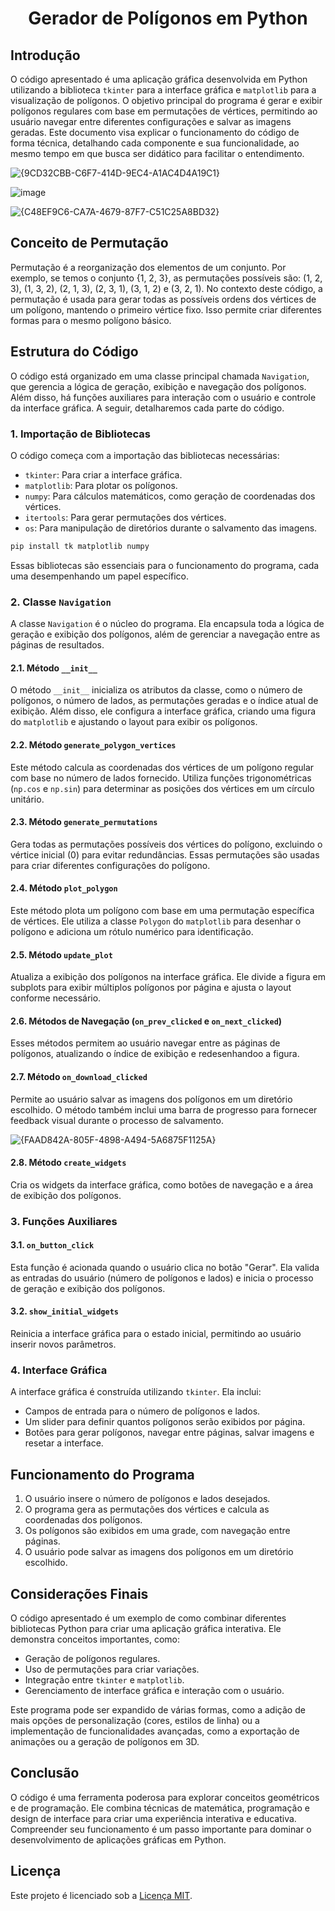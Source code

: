 <h1 align = "center"> Gerador de Polígonos em Python </h1>

## **Introdução**

O código apresentado é uma aplicação gráfica desenvolvida em Python utilizando a biblioteca `tkinter` para a interface gráfica e `matplotlib` para a visualização de polígonos. O objetivo principal do programa é gerar e exibir polígonos regulares com base em permutações de vértices, permitindo ao usuário navegar entre diferentes configurações e salvar as imagens geradas. Este documento visa explicar o funcionamento do código de forma técnica, detalhando cada componente e sua funcionalidade, ao mesmo tempo em que busca ser didático para facilitar o entendimento.

![{9CD32CBB-C6F7-414D-9EC4-A1AC4D4A19C1}](https://github.com/user-attachments/assets/bbea152d-9a54-45f7-95d9-90ae1de1ea34)

![image](https://github.com/user-attachments/assets/e63b7bb9-7a01-40c9-9f23-2f96c54f9775)

![{C48EF9C6-CA7A-4679-87F7-C51C25A8BD32}](https://github.com/user-attachments/assets/f9feb3a7-bd31-4404-a7e3-606cc5f3ce91)


## **Conceito de Permutação**

Permutação é a reorganização dos elementos de um conjunto. Por exemplo, se temos o conjunto {1, 2, 3}, as permutações possíveis são: (1, 2, 3), (1, 3, 2), (2, 1, 3), (2, 3, 1), (3, 1, 2) e (3, 2, 1). No contexto deste código, a permutação é usada para gerar todas as possíveis ordens dos vértices de um polígono, mantendo o primeiro vértice fixo. Isso permite criar diferentes formas para o mesmo polígono básico.

## **Estrutura do Código**

O código está organizado em uma classe principal chamada `Navigation`, que gerencia a lógica de geração, exibição e navegação dos polígonos. Além disso, há funções auxiliares para interação com o usuário e controle da interface gráfica. A seguir, detalharemos cada parte do código.


### **1. Importação de Bibliotecas**

O código começa com a importação das bibliotecas necessárias:

- `tkinter`: Para criar a interface gráfica.
- `matplotlib`: Para plotar os polígonos.
- `numpy`: Para cálculos matemáticos, como geração de coordenadas dos vértices.
- `itertools`: Para gerar permutações dos vértices.
- `os`: Para manipulação de diretórios durante o salvamento das imagens.

``` py
pip install tk matplotlib numpy
```


Essas bibliotecas são essenciais para o funcionamento do programa, cada uma desempenhando um papel específico.

### **2. Classe `Navigation`**

A classe `Navigation` é o núcleo do programa. Ela encapsula toda a lógica de geração e exibição dos polígonos, além de gerenciar a navegação entre as páginas de resultados.

#### **2.1. Método `__init__`**

O método `__init__` inicializa os atributos da classe, como o número de polígonos, o número de lados, as permutações geradas e o índice atual de exibição. Além disso, ele configura a interface gráfica, criando uma figura do `matplotlib` e ajustando o layout para exibir os polígonos.

#### **2.2. Método `generate_polygon_vertices`**

Este método calcula as coordenadas dos vértices de um polígono regular com base no número de lados fornecido. Utiliza funções trigonométricas (`np.cos` e `np.sin`) para determinar as posições dos vértices em um círculo unitário.

#### **2.3. Método `generate_permutations`**

Gera todas as permutações possíveis dos vértices do polígono, excluindo o vértice inicial (0) para evitar redundâncias. Essas permutações são usadas para criar diferentes configurações do polígono.

#### **2.4. Método `plot_polygon`**

Este método plota um polígono com base em uma permutação específica de vértices. Ele utiliza a classe `Polygon` do `matplotlib` para desenhar o polígono e adiciona um rótulo numérico para identificação.

#### **2.5. Método `update_plot`**

Atualiza a exibição dos polígonos na interface gráfica. Ele divide a figura em subplots para exibir múltiplos polígonos por página e ajusta o layout conforme necessário.

#### **2.6. Métodos de Navegação (`on_prev_clicked` e `on_next_clicked`)**

Esses métodos permitem ao usuário navegar entre as páginas de polígonos, atualizando o índice de exibição e redesenhandoo a figura.

#### **2.7. Método `on_download_clicked`**

Permite ao usuário salvar as imagens dos polígonos em um diretório escolhido. O método também inclui uma barra de progresso para fornecer feedback visual durante o processo de salvamento.

![{FAAD842A-805F-4898-A494-5A6875F1125A}](https://github.com/user-attachments/assets/d331181f-9fba-4523-95ca-e6094fa56621)


#### **2.8. Método `create_widgets`**

Cria os widgets da interface gráfica, como botões de navegação e a área de exibição dos polígonos.

### **3. Funções Auxiliares**

#### **3.1. `on_button_click`**

Esta função é acionada quando o usuário clica no botão "Gerar". Ela valida as entradas do usuário (número de polígonos e lados) e inicia o processo de geração e exibição dos polígonos.

#### **3.2. `show_initial_widgets`**

Reinicia a interface gráfica para o estado inicial, permitindo ao usuário inserir novos parâmetros.

### **4. Interface Gráfica**

A interface gráfica é construída utilizando `tkinter`. Ela inclui:

- Campos de entrada para o número de polígonos e lados.
- Um slider para definir quantos polígonos serão exibidos por página.
- Botões para gerar polígonos, navegar entre páginas, salvar imagens e resetar a interface.

## **Funcionamento do Programa**

1. O usuário insere o número de polígonos e lados desejados.
2. O programa gera as permutações dos vértices e calcula as coordenadas dos polígonos.
3. Os polígonos são exibidos em uma grade, com navegação entre páginas.
4. O usuário pode salvar as imagens dos polígonos em um diretório escolhido.

## **Considerações Finais**

O código apresentado é um exemplo de como combinar diferentes bibliotecas Python para criar uma aplicação gráfica interativa. Ele demonstra conceitos importantes, como:

- Geração de polígonos regulares.
- Uso de permutações para criar variações.
- Integração entre `tkinter` e `matplotlib`.
- Gerenciamento de interface gráfica e interação com o usuário.

Este programa pode ser expandido de várias formas, como a adição de mais opções de personalização (cores, estilos de linha) ou a implementação de funcionalidades avançadas, como a exportação de animações ou a geração de polígonos em 3D.


## **Conclusão**

O código é uma ferramenta poderosa para explorar conceitos geométricos e de programação. Ele combina técnicas de matemática, programação e design de interface para criar uma experiência interativa e educativa. Compreender seu funcionamento é um passo importante para dominar o desenvolvimento de aplicações gráficas em Python.



## Licença

Este projeto é licenciado sob a [Licença MIT](LICENSE).
